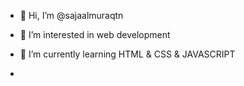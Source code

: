 - 👋 Hi, I’m @sajaalmuraqtn
- 👀 I’m interested in web development
- 🌱 I’m currently learning HTML & CSS & JAVASCRIPT

- 

<!---
sajaalmuraqtn/sajaalmuraqtn is a ✨ special ✨ repository because its `README.md` (this file) appears on your GitHub profile.
You can click the Preview link to take a look at your changes.
--->
